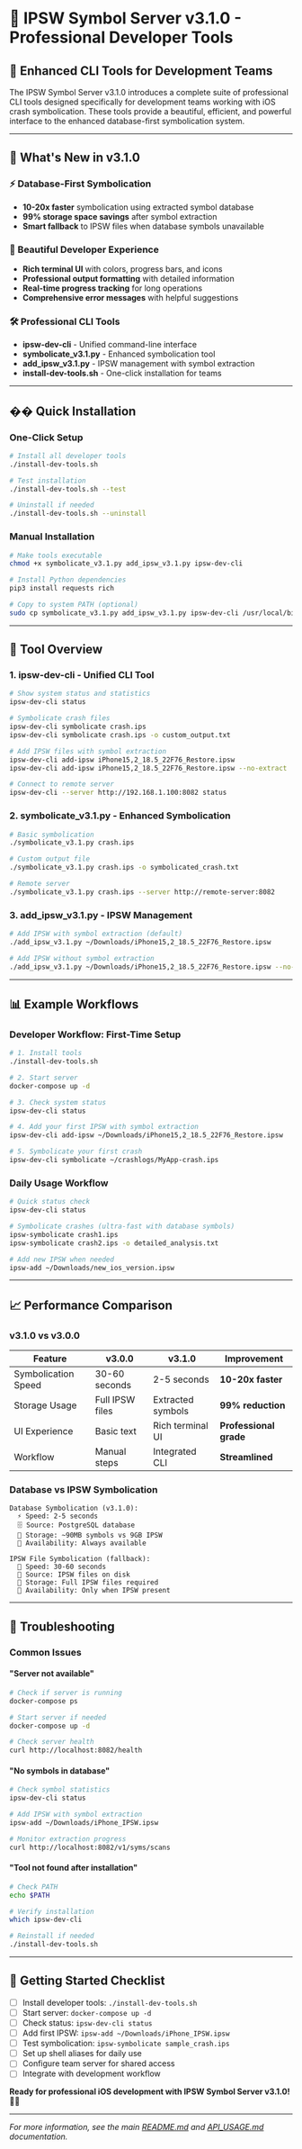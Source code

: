# 🚀 IPSW Symbol Server v3.1.0 - Professional Developer Tools

## 💎 Enhanced CLI Tools for Development Teams

The IPSW Symbol Server v3.1.0 introduces a complete suite of professional CLI tools designed specifically for development teams working with iOS crash symbolication. These tools provide a beautiful, efficient, and powerful interface to the enhanced database-first symbolication system.

---

## 🌟 What's New in v3.1.0

### ⚡ Database-First Symbolication
- **10-20x faster** symbolication using extracted symbol database
- **99% storage space savings** after symbol extraction
- **Smart fallback** to IPSW files when database symbols unavailable

### 🎨 Beautiful Developer Experience
- **Rich terminal UI** with colors, progress bars, and icons
- **Professional output formatting** with detailed information
- **Real-time progress tracking** for long operations
- **Comprehensive error messages** with helpful suggestions

### 🛠️ Professional CLI Tools
- **ipsw-dev-cli** - Unified command-line interface
- **symbolicate_v3.1.py** - Enhanced symbolication tool
- **add_ipsw_v3.1.py** - IPSW management with symbol extraction
- **install-dev-tools.sh** - One-click installation for teams

---

## �� Quick Installation

### One-Click Setup
```bash
# Install all developer tools
./install-dev-tools.sh

# Test installation
./install-dev-tools.sh --test

# Uninstall if needed
./install-dev-tools.sh --uninstall
```

### Manual Installation
```bash
# Make tools executable
chmod +x symbolicate_v3.1.py add_ipsw_v3.1.py ipsw-dev-cli

# Install Python dependencies
pip3 install requests rich

# Copy to system PATH (optional)
sudo cp symbolicate_v3.1.py add_ipsw_v3.1.py ipsw-dev-cli /usr/local/bin/
```

---

## 🎯 Tool Overview

### 1. ipsw-dev-cli - Unified CLI Tool
```bash
# Show system status and statistics
ipsw-dev-cli status

# Symbolicate crash files
ipsw-dev-cli symbolicate crash.ips
ipsw-dev-cli symbolicate crash.ips -o custom_output.txt

# Add IPSW files with symbol extraction
ipsw-dev-cli add-ipsw iPhone15,2_18.5_22F76_Restore.ipsw
ipsw-dev-cli add-ipsw iPhone15,2_18.5_22F76_Restore.ipsw --no-extract

# Connect to remote server
ipsw-dev-cli --server http://192.168.1.100:8082 status
```

### 2. symbolicate_v3.1.py - Enhanced Symbolication
```bash
# Basic symbolication
./symbolicate_v3.1.py crash.ips

# Custom output file
./symbolicate_v3.1.py crash.ips -o symbolicated_crash.txt

# Remote server
./symbolicate_v3.1.py crash.ips --server http://remote-server:8082
```

### 3. add_ipsw_v3.1.py - IPSW Management
```bash
# Add IPSW with symbol extraction (default)
./add_ipsw_v3.1.py ~/Downloads/iPhone15,2_18.5_22F76_Restore.ipsw

# Add IPSW without symbol extraction
./add_ipsw_v3.1.py ~/Downloads/iPhone15,2_18.5_22F76_Restore.ipsw --no-extract
```

---

## 📊 Example Workflows

### Developer Workflow: First-Time Setup
```bash
# 1. Install tools
./install-dev-tools.sh

# 2. Start server
docker-compose up -d

# 3. Check system status
ipsw-dev-cli status

# 4. Add your first IPSW with symbol extraction
ipsw-dev-cli add-ipsw ~/Downloads/iPhone15,2_18.5_22F76_Restore.ipsw

# 5. Symbolicate your first crash
ipsw-dev-cli symbolicate ~/crashlogs/MyApp-crash.ips
```

### Daily Usage Workflow
```bash
# Quick status check
ipsw-dev-cli status

# Symbolicate crashes (ultra-fast with database symbols)
ipsw-symbolicate crash1.ips
ipsw-symbolicate crash2.ips -o detailed_analysis.txt

# Add new IPSW when needed
ipsw-add ~/Downloads/new_ios_version.ipsw
```

---

## 📈 Performance Comparison

### v3.1.0 vs v3.0.0
| Feature | v3.0.0 | v3.1.0 | Improvement |
|---------|---------|---------|-------------|
| Symbolication Speed | 30-60 seconds | 2-5 seconds | **10-20x faster** |
| Storage Usage | Full IPSW files | Extracted symbols | **99% reduction** |
| UI Experience | Basic text | Rich terminal UI | **Professional grade** |
| Workflow | Manual steps | Integrated CLI | **Streamlined** |

### Database vs IPSW Symbolication
```
Database Symbolication (v3.1.0):
  ⚡ Speed: 2-5 seconds
  🗄️ Source: PostgreSQL database
  💾 Storage: ~90MB symbols vs 9GB IPSW
  🔄 Availability: Always available

IPSW File Symbolication (fallback):
  🐌 Speed: 30-60 seconds  
  📁 Source: IPSW files on disk
  💾 Storage: Full IPSW files required
  🔄 Availability: Only when IPSW present
```

---

## 🐛 Troubleshooting

### Common Issues

#### "Server not available"
```bash
# Check if server is running
docker-compose ps

# Start server if needed
docker-compose up -d

# Check server health
curl http://localhost:8082/health
```

#### "No symbols in database"
```bash
# Check symbol statistics
ipsw-dev-cli status

# Add IPSW with symbol extraction
ipsw-add ~/Downloads/iPhone_IPSW.ipsw

# Monitor extraction progress
curl http://localhost:8082/v1/syms/scans
```

#### "Tool not found after installation"
```bash
# Check PATH
echo $PATH

# Verify installation
which ipsw-dev-cli

# Reinstall if needed
./install-dev-tools.sh
```

---

## 🚀 Getting Started Checklist

- [ ] Install developer tools: `./install-dev-tools.sh`
- [ ] Start server: `docker-compose up -d`
- [ ] Check status: `ipsw-dev-cli status`
- [ ] Add first IPSW: `ipsw-add ~/Downloads/iPhone_IPSW.ipsw`
- [ ] Test symbolication: `ipsw-symbolicate sample_crash.ips`
- [ ] Set up shell aliases for daily use
- [ ] Configure team server for shared access
- [ ] Integrate with development workflow

**Ready for professional iOS development with IPSW Symbol Server v3.1.0!** 🎯✨

---

*For more information, see the main [README.md](README.md) and [API_USAGE.md](API_USAGE.md) documentation.*
